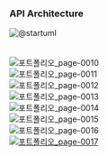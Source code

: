 ### API Architecture
![@startuml](https://github.com/user-attachments/assets/493d68f7-6fdb-4ae5-9e34-28fa9e363334)
<br><br><br>
![포트폴리오_page-0010](https://github.com/user-attachments/assets/ea93d0d8-7531-4c7f-a19c-20fe22aa11ad)
<br>
![포트폴리오_page-0011](https://github.com/user-attachments/assets/ea5eca75-5e60-4328-a7e2-cdd7ca5094b5)
<br>
![포트폴리오_page-0012](https://github.com/user-attachments/assets/5c63994e-6217-4aef-849d-68bcf5fa71db)
<br>
![포트폴리오_page-0013](https://github.com/user-attachments/assets/d54f17eb-17cb-47ca-b1f1-031905716468)
<br>
![포트폴리오_page-0014](https://github.com/user-attachments/assets/575a3bbe-396a-45e0-a3e8-d0c0d1f0aeda)
<br>
![포트폴리오_page-0015](https://github.com/user-attachments/assets/5053ecec-2c8a-46ba-83e7-937fadadb97f)
<br>
![포트폴리오_page-0016](https://github.com/user-attachments/assets/77db7bfc-d806-4a46-892c-75e98b65e816)
<br>
[![포트폴리오_page-0017](https://github.com/user-attachments/assets/559a564c-3748-4b1b-a1ec-b1fafd35aad6)](https://youtu.be/bYcNS9IFUzw?si=2McwxKaz_5EsH3TU)
<br>
